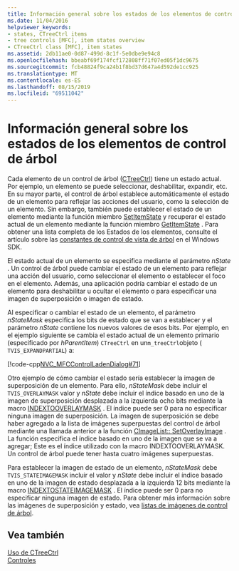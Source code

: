```yaml
---
title: Información general sobre los estados de los elementos de control de árbol
ms.date: 11/04/2016
helpviewer_keywords:
- states, CTreeCtrl items
- tree controls [MFC], item states overview
- CTreeCtrl class [MFC], item states
ms.assetid: 2db11ae0-0d87-499d-8c1f-5e0dbe9e94c8
ms.openlocfilehash: bbeabf69f174fcf172808ff71f07ed05f1dc9675
ms.sourcegitcommit: fcb48824f9ca24b1f8bd37d647a4d592de1cc925
ms.translationtype: MT
ms.contentlocale: es-ES
ms.lasthandoff: 08/15/2019
ms.locfileid: "69511042"
---
```

# <a name="tree-control-item-states-overview"></a>Información general sobre los estados de los elementos de control de árbol

Cada elemento de un control de árbol ([CTreeCtrl](../mfc/reference/ctreectrl-class.md)) tiene un estado actual. Por ejemplo, un elemento se puede seleccionar, deshabilitar, expandir, etc. En su mayor parte, el control de árbol establece automáticamente el estado de un elemento para reflejar las acciones del usuario, como la selección de un elemento. Sin embargo, también puede establecer el estado de un elemento mediante la función miembro [SetItemState](../mfc/reference/ctreectrl-class.md#setitemstate) y recuperar el estado actual de un elemento mediante la función miembro [GetItemState](../mfc/reference/ctreectrl-class.md#getitemstate) . Para obtener una lista completa de los Estados de los elementos, consulte el artículo sobre las [constantes de control de vista de árbol](/windows/win32/Controls/tree-view-control-item-states) en el Windows SDK.

El estado actual de un elemento se especifica mediante el parámetro *nState* . Un control de árbol puede cambiar el estado de un elemento para reflejar una acción del usuario, como seleccionar el elemento o establecer el foco en el elemento. Además, una aplicación podría cambiar el estado de un elemento para deshabilitar u ocultar el elemento o para especificar una imagen de superposición o imagen de estado.

Al especificar o cambiar el estado de un elemento, el parámetro *nStateMask* especifica los bits de estado que se van a establecer y el parámetro *nState* contiene los nuevos valores de esos bits. Por ejemplo, en el ejemplo siguiente se cambia el estado actual de un elemento primario (especificado por *hParentItem*) `CTreeCtrl` en un`m_treeCtrl`objeto ( `TVIS_EXPANDPARTIAL`) a:

[!code-cpp[NVC_MFCControlLadenDialog#71](../mfc/codesnippet/cpp/tree-control-item-states-overview_1.cpp)]

Otro ejemplo de cómo cambiar el estado sería establecer la imagen de superposición de un elemento. Para ello, *nStateMask* debe incluir el `TVIS_OVERLAYMASK` valor y *nState* debe incluir el índice basado en uno de la imagen de superposición desplazada a la izquierda ocho bits mediante la macro [INDEXTOOVERLAYMASK](/windows/win32/api/commctrl/nf-commctrl-indextooverlaymask) . El índice puede ser 0 para no especificar ninguna imagen de superposición. La imagen de superposición se debe haber agregado a la lista de imágenes superpuestas del control de árbol mediante una llamada anterior a la función [CImageList:: SetOverlayImage](../mfc/reference/cimagelist-class.md#setoverlayimage) . La función especifica el índice basado en uno de la imagen que se va a agregar; Este es el índice utilizado con la macro INDEXTOOVERLAYMASK. Un control de árbol puede tener hasta cuatro imágenes superpuestas.

Para establecer la imagen de estado de un elemento, *nStateMask* debe `TVIS_STATEIMAGEMASK` incluir el valor y *nState* debe incluir el índice basado en uno de la imagen de estado desplazada a la izquierda 12 bits mediante la macro [INDEXTOSTATEIMAGEMASK](/windows/win32/api/commctrl/nf-commctrl-indextostateimagemask) . El índice puede ser 0 para no especificar ninguna imagen de estado. Para obtener más información sobre las imágenes de superposición y estado, vea [listas de imágenes de control de árbol](../mfc/tree-control-image-lists.md).

## <a name="see-also"></a>Vea también

[Uso de CTreeCtrl](../mfc/using-ctreectrl.md)<br/>
[Controles](../mfc/controls-mfc.md)
